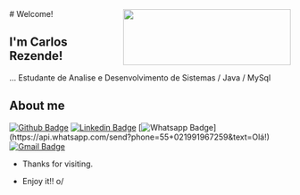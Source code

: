 <img align="right" width="300" height="100" src=https://camilolopes.files.wordpress.com/2009/04/javamysqleclipse.jpg>
# Welcome!
 
## I'm Carlos Rezende!
 
… Estudante de Analise e Desenvolvimento de Sistemas / Java / MySql
 
 
 
## About me 
[![Github Badge](https://img.shields.io/badge/-Github-000?style=flat-square&logo=Github&logoColor=white&link=https://github.com/carlos-rezende)](https://github.com/carlos-rezende)
[![Linkedin Badge](https://img.shields.io/badge/-LinkedIn-blue?style=flat-square&logo=Linkedin&logoColor=white&link=https://www.linkedin.com/in/carlosrezendecampos/)](https://www.linkedin.com/in/carlosrezendecampos/)
[![Whatsapp Badge](https://img.shields.io/badge/-Whatsapp-4CA143?style=flat-square&labelColor=4CA143&logo=whatsapp&logoColor=white&link=https://api.whatsapp.com/send?phone=55+021991967259&text=Olá!)](https://api.whatsapp.com/send?phone=55+021991967259&text=Olá!)
[![Gmail Badge](https://img.shields.io/badge/-Gmail-c14438?style=flat-square&logo=Gmail&logoColor=white&link=mailto:carlospqdt_21@hotmail.com)](mailto:carlospqdt_21@hotmail.com)
 
- Thanks for visiting. 
 
- Enjoy it!! o/
